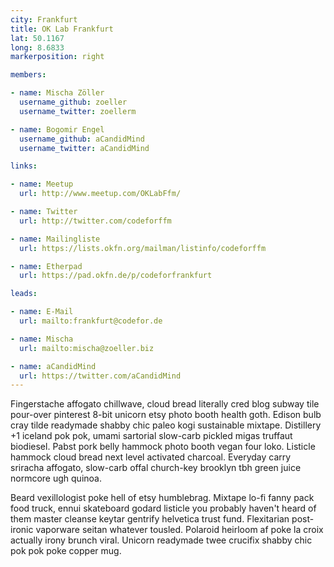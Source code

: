 ```yaml
---
city: Frankfurt
title: OK Lab Frankfurt
lat: 50.1167
long: 8.6833
markerposition: right

members:

- name: Mischa Zöller
  username_github: zoeller
  username_twitter: zoellerm

- name: Bogomir Engel
  username_github: aCandidMind
  username_twitter: aCandidMind

links:

- name: Meetup
  url: http://www.meetup.com/OKLabFfm/

- name: Twitter
  url: http://twitter.com/codeforffm

- name: Mailingliste
  url: https://lists.okfn.org/mailman/listinfo/codeforffm

- name: Etherpad
  url: https://pad.okfn.de/p/codeforfrankfurt

leads:

- name: E-Mail
  url: mailto:frankfurt@codefor.de

- name: Mischa
  url: mailto:mischa@zoeller.biz

- name: aCandidMind
  url: https://twitter.com/aCandidMind
---
```


Fingerstache affogato chillwave, cloud bread literally cred blog subway tile pour-over pinterest 8-bit unicorn etsy photo booth health goth. Edison bulb cray tilde readymade shabby chic paleo kogi sustainable mixtape. Distillery +1 iceland pok pok, umami sartorial slow-carb pickled migas truffaut biodiesel. Pabst pork belly hammock photo booth vegan four loko. Listicle hammock cloud bread next level activated charcoal. Everyday carry sriracha affogato, slow-carb offal church-key brooklyn tbh green juice normcore ugh quinoa.

Beard vexillologist poke hell of etsy humblebrag. Mixtape lo-fi fanny pack food truck, ennui skateboard godard listicle you probably haven't heard of them master cleanse keytar gentrify helvetica trust fund. Flexitarian post-ironic vaporware seitan whatever tousled. Polaroid heirloom af poke la croix actually irony brunch viral. Unicorn readymade twee crucifix shabby chic pok pok poke copper mug.
